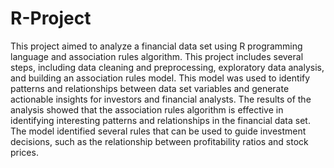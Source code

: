 # R-Project
This project aimed to analyze a financial data set using R programming language and association rules algorithm. This project includes several steps, including data cleaning and preprocessing, exploratory data analysis, and building an association rules model. This model was used to identify patterns and relationships between data set variables and generate actionable insights for investors and financial analysts. The results of the analysis showed that the association rules algorithm is effective in identifying interesting patterns and relationships in the financial data set. The model identified several rules that can be used to guide investment decisions, such as the relationship between profitability ratios and stock prices.
